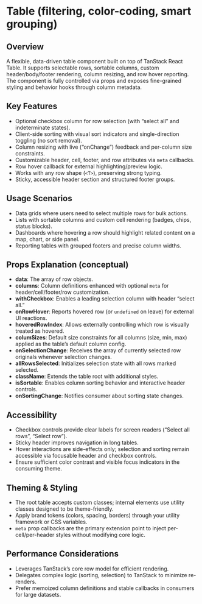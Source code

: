 # Table (filtering, color-coding, smart grouping)

## Overview

A flexible, data-driven table component built on top of TanStack React Table. It supports selectable rows, sortable columns, custom header/body/footer rendering, column resizing, and row hover reporting. The component is fully controlled via props and exposes fine-grained styling and behavior hooks through column metadata.

## Key Features

- Optional checkbox column for row selection (with “select all” and indeterminate states).
- Client-side sorting with visual sort indicators and single-direction toggling (no sort removal).
- Column resizing with live (“onChange”) feedback and per-column size constraints.
- Customizable header, cell, footer, and row attributes via `meta` callbacks.
- Row hover callback for external highlighting/preview logic.
- Works with any row shape (`<T>`), preserving strong typing.
- Sticky, accessible header section and structured footer groups.

## Usage Scenarios

- Data grids where users need to select multiple rows for bulk actions.
- Lists with sortable columns and custom cell rendering (badges, chips, status blocks).
- Dashboards where hovering a row should highlight related content on a map, chart, or side panel.
- Reporting tables with grouped footers and precise column widths.

## Props Explanation (conceptual)

- **data**: The array of row objects.
- **columns**: Column definitions enhanced with optional `meta` for header/cell/footer/row customization.
- **withCheckbox**: Enables a leading selection column with header “select all.”
- **onRowHover**: Reports hovered row (or `undefined` on leave) for external UI reactions.
- **hoveredRowIndex**: Allows externally controlling which row is visually treated as hovered.
- **columSizes**: Default size constraints for all columns (size, min, max) applied as the table’s default column config.
- **onSelectionChange**: Receives the array of currently selected row originals whenever selection changes.
- **allRowsSelected**: Initializes selection state with all rows marked selected.
- **className**: Extends the table root with additional styles.
- **isSortable**: Enables column sorting behavior and interactive header controls.
- **onSortingChange**: Notifies consumer about sorting state changes.

## Accessibility

- Checkbox controls provide clear labels for screen readers (“Select all rows”, “Select row”).
- Sticky header improves navigation in long tables.
- Hover interactions are side-effects only; selection and sorting remain accessible via focusable header and checkbox controls.
- Ensure sufficient color contrast and visible focus indicators in the consuming theme.

## Theming & Styling

- The root table accepts custom classes; internal elements use utility classes designed to be theme-friendly.
- Apply brand tokens (colors, spacing, borders) through your utility framework or CSS variables.
- `meta` prop callbacks are the primary extension point to inject per-cell/per-header styles without modifying core logic.

## Performance Considerations

- Leverages TanStack’s core row model for efficient rendering.
- Delegates complex logic (sorting, selection) to TanStack to minimize re-renders.
- Prefer memoized column definitions and stable callbacks in consumers for large datasets.
